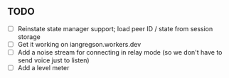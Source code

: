 TODO
----

- [ ] Reinstate state manager support; load peer ID / state from session storage
- [ ] Get it working on iangregson.workers.dev
- [ ] Add a noise stream for connecting in relay mode (so we don't have to send voice just to listen)
- [ ] Add a level meter